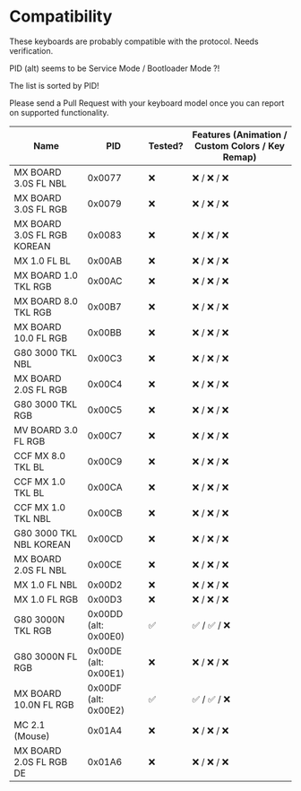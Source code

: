 # Compatibility

These keyboards are probably compatible with the protocol.
Needs verification.

PID (alt) seems to be Service Mode / Bootloader Mode ?!

The list is sorted by PID!

Please send a Pull Request with your keyboard model once you can report on supported functionality.

| Name                          | PID                  | Tested? | Features (Animation / Custom Colors / Key Remap) |
| ----------------------------- | -------------------- | --------| ------------------------------------------------ |
| MX BOARD 3.0S FL NBL          | 0x0077               | ❌      | ❌ / ❌ / ❌ |
| MX BOARD 3.0S FL RGB          | 0x0079               | ❌      | ❌ / ❌ / ❌ |
| MX BOARD 3.0S FL RGB KOREAN   | 0x0083               | ❌      | ❌ / ❌ / ❌ |
| MX 1.0 FL BL                  | 0x00AB               | ❌      | ❌ / ❌ / ❌ |
| MX BOARD 1.0 TKL RGB          | 0x00AC               | ❌      | ❌ / ❌ / ❌ |
| MX BOARD 8.0 TKL RGB          | 0x00B7               | ❌      | ❌ / ❌ / ❌ |
| MX BOARD 10.0 FL RGB          | 0x00BB               | ❌      | ❌ / ❌ / ❌ |
| G80 3000 TKL NBL              | 0x00C3               | ❌      | ❌ / ❌ / ❌ |
| MX BOARD 2.0S FL RGB          | 0x00C4               | ❌      | ❌ / ❌ / ❌ |
| G80 3000 TKL RGB              | 0x00C5               | ❌      | ❌ / ❌ / ❌ |
| MV BOARD 3.0 FL RGB           | 0x00C7               | ❌      | ❌ / ❌ / ❌ |
| CCF MX 8.0 TKL BL             | 0x00C9               | ❌      | ❌ / ❌ / ❌ |
| CCF MX 1.0 TKL BL             | 0x00CA               | ❌      | ❌ / ❌ / ❌ |
| CCF MX 1.0 TKL NBL            | 0x00CB               | ❌      | ❌ / ❌ / ❌ |
| G80 3000 TKL NBL KOREAN       | 0x00CD               | ❌      | ❌ / ❌ / ❌ |
| MX BOARD 2.0S FL NBL          | 0x00CE               | ❌      | ❌ / ❌ / ❌ |
| MX 1.0 FL NBL                 | 0x00D2               | ❌      | ❌ / ❌ / ❌ |
| MX 1.0 FL RGB                 | 0x00D3               | ❌      | ❌ / ❌ / ❌ |
| G80 3000N TKL RGB             | 0x00DD (alt: 0x00E0) | ✅      | ✅ / ✅ / ❌ |
| G80 3000N FL RGB              | 0x00DE (alt: 0x00E1) | ❌      | ❌ / ❌ / ❌ |
| MX BOARD 10.0N FL RGB         | 0x00DF (alt: 0x00E2) | ✅      | ✅ / ✅ / ❌ |
| MC 2.1  (Mouse)               | 0x01A4               | ❌      | ❌ / ❌ / ❌ |
| MX BOARD 2.0S FL RGB DE       | 0x01A6               | ❌      | ❌ / ❌ / ❌ |
